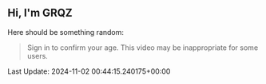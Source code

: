 ## Hi, I'm GRQZ
Here should be something random:  
> Sign in to confirm your age. This video may be inappropriate for some users.


Last Update: 2024-11-02 00:44:15.240175+00:00
